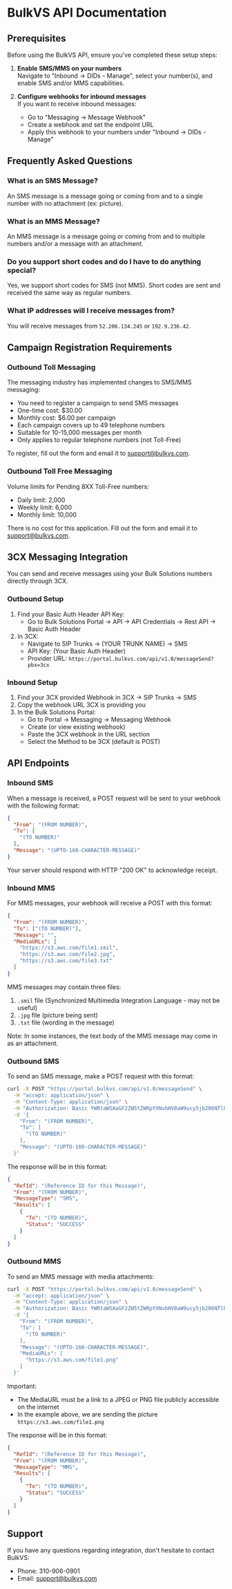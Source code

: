 # BulkVS API Documentation

## Prerequisites

Before using the BulkVS API, ensure you've completed these setup steps:

1. **Enable SMS/MMS on your numbers**  
   Navigate to "Inbound -> DIDs - Manage", select your number(s), and enable SMS and/or MMS capabilities.

2. **Configure webhooks for inbound messages**  
   If you want to receive inbound messages:
   - Go to "Messaging -> Message Webhook"
   - Create a webhook and set the endpoint URL
   - Apply this webhook to your numbers under "Inbound -> DIDs - Manage"

## Frequently Asked Questions

### What is an SMS Message?

An SMS message is a message going or coming from and to a single number with no attachment (ex: picture).

### What is an MMS Message?

An MMS message is a message going or coming from and to multiple numbers and/or a message with an attachment.

### Do you support short codes and do I have to do anything special?

Yes, we support short codes for SMS (not MMS). Short codes are sent and received the same way as regular numbers.

### What IP addresses will I receive messages from?

You will receive messages from `52.206.134.245` or `192.9.236.42`.

## Campaign Registration Requirements

### Outbound Toll Messaging

The messaging industry has implemented changes to SMS/MMS messaging:

- You need to register a campaign to send SMS messages
- One-time cost: $30.00
- Monthly cost: $6.00 per campaign
- Each campaign covers up to 49 telephone numbers
- Suitable for 10-15,000 messages per month
- Only applies to regular telephone numbers (not Toll-Free)

To register, fill out the form and email it to [support@bulkvs.com](mailto:support@bulkvs.com).

### Outbound Toll Free Messaging

Volume limits for Pending 8XX Toll-Free numbers:

- Daily limit: 2,000
- Weekly limit: 6,000
- Monthly limit: 10,000

There is no cost for this application. Fill out the form and email it to [support@bulkvs.com](mailto:support@bulkvs.com).

## 3CX Messaging Integration

You can send and receive messages using your Bulk Solutions numbers directly through 3CX.

### Outbound Setup

1. Find your Basic Auth Header API Key:
   - Go to Bulk Solutions Portal -> API -> API Credentials -> Rest API -> Basic Auth Header
2. In 3CX:
   - Navigate to SIP Trunks -> (YOUR TRUNK NAME) -> SMS
   - API Key: (Your Basic Auth Header)
   - Provider URL: `https://portal.bulkvs.com/api/v1.0/messageSend?pbx=3cx`

### Inbound Setup

1. Find your 3CX provided Webhook in 3CX -> SIP Trunks -> SMS
2. Copy the webhook URL 3CX is providing you
3. In the Bulk Solutions Portal:
   - Go to Portal -> Messaging -> Messaging Webhook
   - Create (or view existing webhook)
   - Paste the 3CX webhook in the URL section
   - Select the Method to be 3CX (default is POST)

## API Endpoints

### Inbound SMS

When a message is received, a POST request will be sent to your webhook with the following format:

```json
{ 
  "From": "(FROM NUMBER)",  
  "To": [  
    "(TO NUMBER)"  
  ],  
  "Message": "(UPTO-160-CHARACTER-MESSAGE)"  
}
```

Your server should respond with HTTP "200 OK" to acknowledge receipt.

### Inbound MMS

For MMS messages, your webhook will receive a POST with this format:

```json
{ 
  "From": "(FROM NUMBER)",
  "To": ["(TO NUMBER)"],
  "Message": "",
  "MediaURLs": [
    "https://s3.aws.com/file1.smil",
    "https://s3.aws.com/file2.jpg",
    "https://s3.aws.com/file3.txt"
  ] 
}
```

MMS messages may contain three files:

1. `.smil` file (Synchronized Multimedia Integration Language - may not be useful)
2. `.jpg` file (picture being sent)
3. `.txt` file (wording in the message)

Note: In some instances, the text body of the MMS message may come in as an attachment.

### Outbound SMS

To send an SMS message, make a POST request with this format:

```bash
curl -X POST "https://portal.bulkvs.com/api/v1.0/messageSend" \
  -H "accept: application/json" \
  -H "Content-Type: application/json" \
  -H "Authorization: Basic YWRtaW5AaGF2ZW5tZWRpYXNvbHV0aW9ucy5jb206NTlhOGNjZmE2ZmFhNDYyNWMzMzNhODFjNWQzOGNlNTU=" \
  -d '{
    "From": "(FROM NUMBER)",
    "To": [
      "(TO NUMBER)"
    ],
    "Message": "(UPTO-160-CHARACTER-MESSAGE)"
  }'
```

The response will be in this format:

```json
{
  "RefId": "(Reference ID for this Message)",
  "From": "(FROM NUMBER)",
  "MessageType": "SMS",
  "Results": [
    {
      "To": "(TO NUMBER)",
      "Status": "SUCCESS"
    }
  ]
}
```

### Outbound MMS

To send an MMS message with media attachments:

```bash
curl -X POST "https://portal.bulkvs.com/api/v1.0/messageSend" \
  -H "accept: application/json" \
  -H "Content-Type: application/json" \
  -H "Authorization: Basic YWRtaW5AaGF2ZW5tZWRpYXNvbHV0aW9ucy5jb206NTlhOGNjZmE2ZmFhNDYyNWMzMzNhODFjNWQzOGNlNTU=" \
  -d '{
    "From": "(FROM NUMBER)",
    "To": [
      "(TO NUMBER)"
    ],
    "Message": "(UPTO-160-CHARACTER-MESSAGE)",
    "MediaURLs": [
      "https://s3.aws.com/file1.png"
    ]
  }'
```

Important:

- The MediaURL must be a link to a JPEG or PNG file publicly accessible on the internet
- In the example above, we are sending the picture `https://s3.aws.com/file1.png`

The response will be in this format:

```json
{
  "RefId": "(Reference ID for this Message)",
  "From": "(FROM NUMBER)",
  "MessageType": "MMS",
  "Results": [
    {
      "To": "(TO NUMBER)",
      "Status": "SUCCESS"
    }
  ]
}
```

## Support

If you have any questions regarding integration, don't hesitate to contact BulkVS:

- Phone: 310-906-0901
- Email: [support@bulkvs.com](mailto:support@bulkvs.com)
